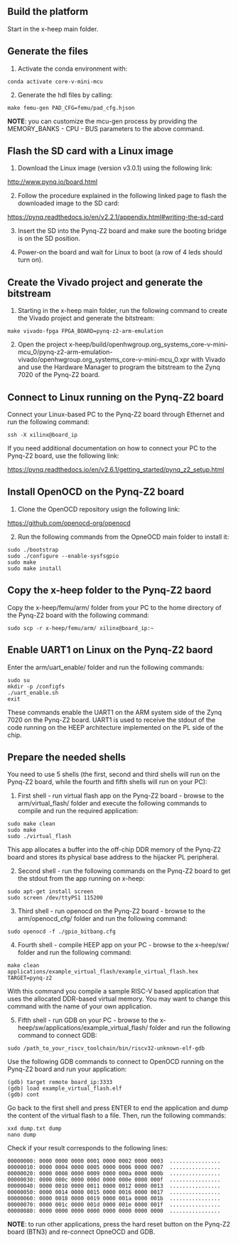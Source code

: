 ## Build the platform

Start in the x-heep main folder.

## Generate the files

1. Activate the conda environment with:

```
conda activate core-v-mini-mcu
```

2. Generate the hdl files by calling:

```
make femu-gen PAD_CFG=femu/pad_cfg.hjson
```

__NOTE__: you can customize the mcu-gen process by providing the MEMORY_BANKS - CPU - BUS parameters to the above command.

## Flash the SD card with a Linux image

1. Download the Linux image (version v3.0.1) using the following link:

http://www.pynq.io/board.html

2. Follow the procedure explained in the following linked page to flash the downloaded image to the SD card:

https://pynq.readthedocs.io/en/v2.2.1/appendix.html#writing-the-sd-card

3. Insert the SD into the Pynq-Z2 board and make sure the booting bridge is on the SD position.

4. Power-on the board and wait for Linux to boot (a row of 4 leds should turn on).

## Create the Vivado project and generate the bitstream

1. Starting in the x-heep main folder, run the following command to create the Vivado project and generate the bitstream:

```
make vivado-fpga FPGA_BOARD=pynq-z2-arm-emulation
```

2. Open the project x-heep/build/openhwgroup.org_systems_core-v-mini-mcu_0/pynq-z2-arm-emulation-vivado/openhwgroup.org_systems_core-v-mini-mcu_0.xpr with Vivado and use the Hardware Manager to program the bitstream to the Zynq 7020 of the Pynq-Z2 board.

## Connect to Linux running on the Pynq-Z2 board

Connect your Linux-based PC to the Pynq-Z2 board through Ethernet and run the following command:

```
ssh -X xilinx@board_ip
```

If you need additional documentation on how to connect your PC to the Pynq-Z2 board, use the following link:

https://pynq.readthedocs.io/en/v2.6.1/getting_started/pynq_z2_setup.html

## Install OpenOCD on the Pynq-Z2 board

1. Clone the OpenOCD repository usign the following link:

https://github.com/openocd-org/openocd

2. Run the following commands from the OpneOCD main folder to install it:

```
sudo ./bootstrap
sudo ./configure --enable-sysfsgpio
sudo make
sudo make install
```

## Copy the x-heep folder to the Pynq-Z2 baord

Copy the x-heep/femu/arm/ folder from your PC to the home directory of the Pynq-Z2 board with the following command:

```
sudo scp -r x-heep/femu/arm/ xilinx@board_ip:~
```

## Enable UART1 on Linux on the Pynq-Z2 baord

Enter the arm/uart_enable/ folder and run the following commands:

```
sudo su
mkdir -p /configfs
./uart_enable.sh
exit
```

These commands enable the UART1 on the ARM system side of the Zynq 7020 on the Pynq-Z2 board. UART1 is used to receive the stdout of the code running on the HEEP architecture implemented on the PL side of the chip.

## Prepare the needed shells

You need to use 5 shells (the first, second and third shells will run on the Pynq-Z2 board, while the fourth and fifth shells will run on your PC):

1. First shell - run virtual flash app on the Pynq-Z2 board - browse to the arm/virtual_flash/ folder and execute the following commands to compile and run the required application:

```
sudo make clean
sudo make
sudo ./virtual_flash
```

This app allocates a buffer into the off-chip DDR memory of the Pynq-Z2 board and stores its physical base address to the hijacker PL peripheral.

2. Second shell - run the following commands on the Pynq-Z2 board to get the stdout from the app running on x-heep:

```
sudo apt-get install screen
sudo screen /dev/ttyPS1 115200
```

3. Third shell - run openocd on the Pynq-Z2 board - browse to the arm/openocd_cfg/ folder and run the following command:

```
sudo openocd -f ./gpio_bitbang.cfg
```

4. Fourth shell - compile HEEP app on your PC - browse to the x-heep/sw/ folder and run the following command:

```
make clean applications/example_virtual_flash/example_virtual_flash.hex TARGET=pynq-z2
```

With this command you compile a sample RISC-V based application that uses the allocated DDR-based virtual memory. You may want to change this command with the name of your own application.

5. Fifth shell - run GDB on your PC - browse to the x-heep/sw/applications/example_virtual_flash/ folder and run the following command to connect GDB:

```
sudo /path_to_your_riscv_toolchain/bin/riscv32-unknown-elf-gdb
```

Use the following GDB commands to connect to OpenOCD running on the Pynq-Z2 board and run your application:

```
(gdb) target remote board_ip:3333
(gdb) load example_virtual_flash.elf
(gdb) cont
```

Go back to the first shell and press ENTER to end the application and dump the content of the virtual flash to a file. Then, run the following commands:

```
xxd dump.txt dump
nano dump
```

Check if your result corresponds to the following lines:

```
00000000: 0000 0000 0000 0001 0000 0002 0000 0003  ................
00000010: 0000 0004 0000 0005 0000 0006 0000 0007  ................
00000020: 0000 0008 0000 0009 0000 000a 0000 000b  ................
00000030: 0000 000c 0000 000d 0000 000e 0000 000f  ................
00000040: 0000 0010 0000 0011 0000 0012 0000 0013  ................
00000050: 0000 0014 0000 0015 0000 0016 0000 0017  ................
00000060: 0000 0018 0000 0019 0000 001a 0000 001b  ................
00000070: 0000 001c 0000 001d 0000 001e 0000 001f  ................
00000080: 0000 0000 0000 0000 0000 0000 0000 0000  ................
```

__NOTE__: to run other applications, press the hard reset button on the Pynq-Z2 board (BTN3) and re-connect OpneOCD and GDB.
